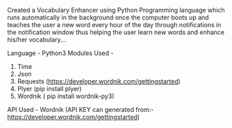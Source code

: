 Created a Vocabulary Enhancer using Python Programming language which runs automatically in the background once the computer boots up and teaches the user a new word every hour of the day through notifications in the notification window thus helping the user learn new words and enhance his/her vocabulary...

Language - Python3
Modules Used - 
1. Time
2. Json
3. Requests (https://developer.wordnik.com/gettingstarted) 
4. Plyer   (pip install plyer)
5. Wordnik ( pip install wordnik-py3)

API Used - Wordnik (API KEY can generated from:- https://developer.wordnik.com/gettingstarted)